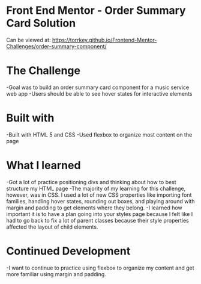 # Front End Mentor - Order Summary Card Solution

Can be viewed at:
https://torrkey.github.io/Frontend-Mentor-Challenges/order-summary-component/

# The Challenge
-Goal was to build an order summary card component for a music service web app
-Users should be able to see hover states for interactive elements 

# Built with
-Built with HTML 5 and CSS
-Used flexbox to organize most content on the page

# What I learned
-Got a lot of practice positioning divs and thinking about how to best structure my HTML page
-The majority of my learning for this challenge, however, was in CSS. I used a lot of  new CSS properties like importing font families, handling hover states, rounding out boxes, and playing around with margin and padding to get elements where they belong.
-I learned how important it is to have a plan going into your styles page because I felt like I had to go back to fix a lot of parent classes because their style properties affected the layout of child elements. 

# Continued Development
-I want to continue to practice using flexbox to organize my content and get more familiar using margin and padding. 

